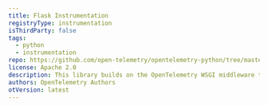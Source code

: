 ```yaml
---
title: Flask Instrumentation
registryType: instrumentation
isThirdParty: false
tags:
  - python
  - instrumentation
repo: https://github.com/open-telemetry/opentelemetry-python/tree/master/ext/opentelemetry-ext-flask
license: Apache 2.0
description: This library builds on the OpenTelemetry WSGI middleware to track web requests in Flask applications.
authors: OpenTelemetry Authors
otVersion: latest
---
```

